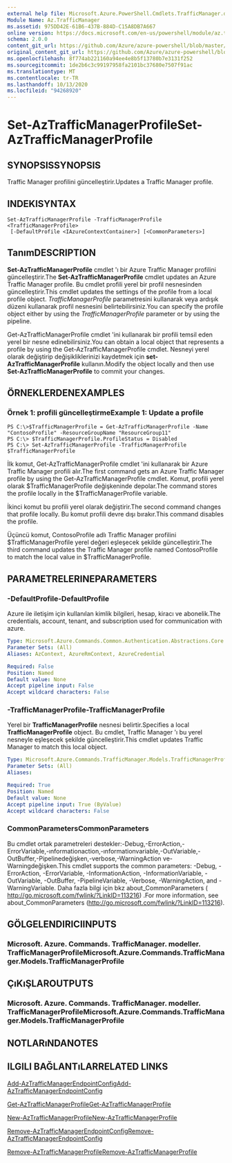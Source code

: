 ```yaml
---
external help file: Microsoft.Azure.PowerShell.Cmdlets.TrafficManager.dll-Help.xml
Module Name: Az.TrafficManager
ms.assetid: 975DD42E-61B6-437B-884D-C15A8DB7A667
online version: https://docs.microsoft.com/en-us/powershell/module/az.trafficmanager/set-aztrafficmanagerprofile
schema: 2.0.0
content_git_url: https://github.com/Azure/azure-powershell/blob/master/src/TrafficManager/TrafficManager/help/Set-AzTrafficManagerProfile.md
original_content_git_url: https://github.com/Azure/azure-powershell/blob/master/src/TrafficManager/TrafficManager/help/Set-AzTrafficManagerProfile.md
ms.openlocfilehash: 8f774ab221160a94ee4e8b5f13780b7e3131f252
ms.sourcegitcommit: 1de2b6c3c99197958fa2101bc37680e7507f91ac
ms.translationtype: MT
ms.contentlocale: tr-TR
ms.lasthandoff: 10/13/2020
ms.locfileid: "94268920"
---
```

# <span data-ttu-id="39456-101">Set-AzTrafficManagerProfile</span><span class="sxs-lookup"><span data-stu-id="39456-101">Set-AzTrafficManagerProfile</span></span>

## <span data-ttu-id="39456-102">SYNOPSIS</span><span class="sxs-lookup"><span data-stu-id="39456-102">SYNOPSIS</span></span>
<span data-ttu-id="39456-103">Traffic Manager profilini güncelleştirir.</span><span class="sxs-lookup"><span data-stu-id="39456-103">Updates a Traffic Manager profile.</span></span>

## <span data-ttu-id="39456-104">INDEKI</span><span class="sxs-lookup"><span data-stu-id="39456-104">SYNTAX</span></span>

```
Set-AzTrafficManagerProfile -TrafficManagerProfile <TrafficManagerProfile>
 [-DefaultProfile <IAzureContextContainer>] [<CommonParameters>]
```

## <span data-ttu-id="39456-105">Tanım</span><span class="sxs-lookup"><span data-stu-id="39456-105">DESCRIPTION</span></span>
<span data-ttu-id="39456-106">**Set-AzTrafficManagerProfile** cmdlet 'ı bir Azure Traffic Manager profilini güncelleştirir.</span><span class="sxs-lookup"><span data-stu-id="39456-106">The **Set-AzTrafficManagerProfile** cmdlet updates an Azure Traffic Manager profile.</span></span>
<span data-ttu-id="39456-107">Bu cmdlet profili yerel bir profil nesnesinden güncelleştirir.</span><span class="sxs-lookup"><span data-stu-id="39456-107">This cmdlet updates the settings of the profile from a local profile object.</span></span>
<span data-ttu-id="39456-108">*TrafficManagerProfile* parametresini kullanarak veya ardışık düzeni kullanarak profil nesnesini belirtebilirsiniz.</span><span class="sxs-lookup"><span data-stu-id="39456-108">You can specify the profile object either by using the *TrafficManagerProfile* parameter or by using the pipeline.</span></span>

<span data-ttu-id="39456-109">Get-AzTrafficManagerProfile cmdlet 'ini kullanarak bir profili temsil eden yerel bir nesne edinebilirsiniz.</span><span class="sxs-lookup"><span data-stu-id="39456-109">You can obtain a local object that represents a profile by using the Get-AzTrafficManagerProfile cmdlet.</span></span>
<span data-ttu-id="39456-110">Nesneyi yerel olarak değiştirip değişikliklerinizi kaydetmek için **set-AzTrafficManagerProfile** kullanın.</span><span class="sxs-lookup"><span data-stu-id="39456-110">Modify the object locally and then use **Set-AzTrafficManagerProfile** to commit your changes.</span></span>

## <span data-ttu-id="39456-111">ÖRNEKLERDEN</span><span class="sxs-lookup"><span data-stu-id="39456-111">EXAMPLES</span></span>

### <span data-ttu-id="39456-112">Örnek 1: profili güncelleştirme</span><span class="sxs-lookup"><span data-stu-id="39456-112">Example 1: Update a profile</span></span>
```
PS C:\>$TrafficManagerProfile = Get-AzTrafficManagerProfile -Name "ContosoProfile" -ResourceGroupName "ResourceGroup11" 
PS C:\> $TrafficManagerProfile.ProfileStatus = Disabled
PS C:\> Set-AzTrafficManagerProfile -TrafficManagerProfile $TrafficManagerProfile
```

<span data-ttu-id="39456-113">İlk komut, Get-AzTrafficManagerProfile cmdlet 'ini kullanarak bir Azure Traffic Manager profili alır.</span><span class="sxs-lookup"><span data-stu-id="39456-113">The first command gets an Azure Traffic Manager profile by using the Get-AzTrafficManagerProfile cmdlet.</span></span>
<span data-ttu-id="39456-114">Komut, profili yerel olarak $TrafficManagerProfile değişkeninde depolar.</span><span class="sxs-lookup"><span data-stu-id="39456-114">The command stores the profile locally in the $TrafficManagerProfile variable.</span></span>

<span data-ttu-id="39456-115">İkinci komut bu profili yerel olarak değiştirir.</span><span class="sxs-lookup"><span data-stu-id="39456-115">The second command changes that profile locally.</span></span>
<span data-ttu-id="39456-116">Bu komut profili devre dışı bırakır.</span><span class="sxs-lookup"><span data-stu-id="39456-116">This command disables the profile.</span></span>

<span data-ttu-id="39456-117">Üçüncü komut, ContosoProfile adlı Traffic Manager profilini $TrafficManagerProfile yerel değeri eşleşecek şekilde güncelleştirir.</span><span class="sxs-lookup"><span data-stu-id="39456-117">The third command updates the Traffic Manager profile named ContosoProfile to match the local value in $TrafficManagerProfile.</span></span>

## <span data-ttu-id="39456-118">PARAMETRELERINE</span><span class="sxs-lookup"><span data-stu-id="39456-118">PARAMETERS</span></span>

### <span data-ttu-id="39456-119">-DefaultProfile</span><span class="sxs-lookup"><span data-stu-id="39456-119">-DefaultProfile</span></span>
<span data-ttu-id="39456-120">Azure ile iletişim için kullanılan kimlik bilgileri, hesap, kiracı ve abonelik.</span><span class="sxs-lookup"><span data-stu-id="39456-120">The credentials, account, tenant, and subscription used for communication with azure.</span></span>

```yaml
Type: Microsoft.Azure.Commands.Common.Authentication.Abstractions.Core.IAzureContextContainer
Parameter Sets: (All)
Aliases: AzContext, AzureRmContext, AzureCredential

Required: False
Position: Named
Default value: None
Accept pipeline input: False
Accept wildcard characters: False
```

### <span data-ttu-id="39456-121">-TrafficManagerProfile</span><span class="sxs-lookup"><span data-stu-id="39456-121">-TrafficManagerProfile</span></span>
<span data-ttu-id="39456-122">Yerel bir **TrafficManagerProfile** nesnesi belirtir.</span><span class="sxs-lookup"><span data-stu-id="39456-122">Specifies a local **TrafficManagerProfile** object.</span></span>
<span data-ttu-id="39456-123">Bu cmdlet, Traffic Manager 'ı bu yerel nesneyle eşleşecek şekilde güncelleştirir.</span><span class="sxs-lookup"><span data-stu-id="39456-123">This cmdlet updates Traffic Manager to match this local object.</span></span>

```yaml
Type: Microsoft.Azure.Commands.TrafficManager.Models.TrafficManagerProfile
Parameter Sets: (All)
Aliases:

Required: True
Position: Named
Default value: None
Accept pipeline input: True (ByValue)
Accept wildcard characters: False
```

### <span data-ttu-id="39456-124">CommonParameters</span><span class="sxs-lookup"><span data-stu-id="39456-124">CommonParameters</span></span>
<span data-ttu-id="39456-125">Bu cmdlet ortak parametreleri destekler:-Debug,-ErrorAction,-ErrorVariable,-ınformationaction,-ınformationvariable,-OutVariable,-OutBuffer,-Pipelinedeğişken,-verbose,-WarningAction ve-Warningdeğişken.</span><span class="sxs-lookup"><span data-stu-id="39456-125">This cmdlet supports the common parameters: -Debug, -ErrorAction, -ErrorVariable, -InformationAction, -InformationVariable, -OutVariable, -OutBuffer, -PipelineVariable, -Verbose, -WarningAction, and -WarningVariable.</span></span> <span data-ttu-id="39456-126">Daha fazla bilgi için bkz about_CommonParameters ( http://go.microsoft.com/fwlink/?LinkID=113216) .</span><span class="sxs-lookup"><span data-stu-id="39456-126">For more information, see about_CommonParameters (http://go.microsoft.com/fwlink/?LinkID=113216).</span></span>

## <span data-ttu-id="39456-127">GÖLGELENDIRICI</span><span class="sxs-lookup"><span data-stu-id="39456-127">INPUTS</span></span>

### <span data-ttu-id="39456-128">Microsoft. Azure. Commands. TrafficManager. modeller. TrafficManagerProfile</span><span class="sxs-lookup"><span data-stu-id="39456-128">Microsoft.Azure.Commands.TrafficManager.Models.TrafficManagerProfile</span></span>

## <span data-ttu-id="39456-129">ÇıKıŞLAR</span><span class="sxs-lookup"><span data-stu-id="39456-129">OUTPUTS</span></span>

### <span data-ttu-id="39456-130">Microsoft. Azure. Commands. TrafficManager. modeller. TrafficManagerProfile</span><span class="sxs-lookup"><span data-stu-id="39456-130">Microsoft.Azure.Commands.TrafficManager.Models.TrafficManagerProfile</span></span>

## <span data-ttu-id="39456-131">NOTLARıNDA</span><span class="sxs-lookup"><span data-stu-id="39456-131">NOTES</span></span>

## <span data-ttu-id="39456-132">ILGILI BAĞLANTıLAR</span><span class="sxs-lookup"><span data-stu-id="39456-132">RELATED LINKS</span></span>

[<span data-ttu-id="39456-133">Add-AzTrafficManagerEndpointConfig</span><span class="sxs-lookup"><span data-stu-id="39456-133">Add-AzTrafficManagerEndpointConfig</span></span>](./Add-AzTrafficManagerEndpointConfig.md)

[<span data-ttu-id="39456-134">Get-AzTrafficManagerProfile</span><span class="sxs-lookup"><span data-stu-id="39456-134">Get-AzTrafficManagerProfile</span></span>](./Get-AzTrafficManagerProfile.md)

[<span data-ttu-id="39456-135">New-AzTrafficManagerProfile</span><span class="sxs-lookup"><span data-stu-id="39456-135">New-AzTrafficManagerProfile</span></span>](./New-AzTrafficManagerProfile.md)

[<span data-ttu-id="39456-136">Remove-AzTrafficManagerEndpointConfig</span><span class="sxs-lookup"><span data-stu-id="39456-136">Remove-AzTrafficManagerEndpointConfig</span></span>](./Remove-AzTrafficManagerEndpointConfig.md)

[<span data-ttu-id="39456-137">Remove-AzTrafficManagerProfile</span><span class="sxs-lookup"><span data-stu-id="39456-137">Remove-AzTrafficManagerProfile</span></span>](./Remove-AzTrafficManagerProfile.md)


